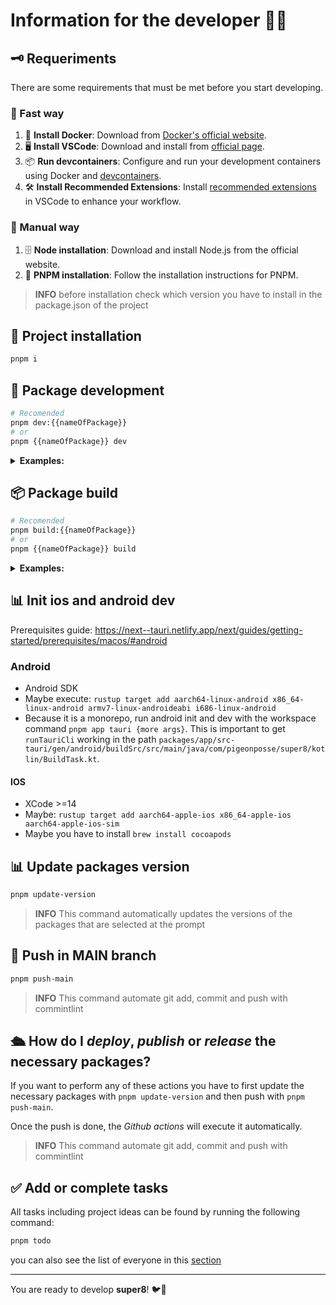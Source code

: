 # Information for the developer 👨‍💻

## 🗝 Requeriments

There are some requirements that must be met before you start developing.

### 🚀 Fast way

1. 🐳 **Install Docker**: Download from [Docker's official website](https://www.docker.com/get-started).
2. 🖥️ **Install VSCode**: Download and install from [official page](https://code.visualstudio.com/).
3. 📦 **Run devcontainers**: Configure and run your development containers using Docker and [devcontainers](https://code.visualstudio.com/docs/devcontainers/containers).
4. 🛠️ **Install Recommended Extensions**: Install [recommended extensions](https://code.visualstudio.com/docs/editor/extension-marketplace#_recommended-extensions) in VSCode to enhance your workflow.

### 📃 Manual way

1. 🗄️ **Node installation**: Download and install Node.js from the official website.
2. 👷 **PNPM installation**: Follow the installation instructions for PNPM.

> **INFO** before installation check which version you have to install in the package.json of the project

## 🔑 Project installation

```bash
pnpm i
```

## 🔧 Package development

```bash
# Recomended
pnpm dev:{{nameOfPackage}}
# or
pnpm {{nameOfPackage}} dev
```

<details>
  <summary><b>Examples:</b></summary>

```bash
# Recomended
pnpm dev:app
# or
pnpm app dev

```

</details>

## 📦 Package build

```bash
# Recomended
pnpm build:{{nameOfPackage}}
# or
pnpm {{nameOfPackage}} build
```

<details>
  <summary><b>Examples:</b></summary>

```bash
# Recomended
pnpm build:app
# or
pnpm app build
```

</details>

## 📊 Init ios and android dev

Prerequisites guide: <https://next--tauri.netlify.app/next/guides/getting-started/prerequisites/macos/#android>

### Android

- Android SDK
- Maybe execute: ```rustup target add aarch64-linux-android x86_64-linux-android armv7-linux-androideabi i686-linux-android```
- Because it is a monorepo, run android init and dev with the workspace command ```pnpm app tauri {more args}```. This is important to get ```runTauriCli``` working in the path ```packages/app/src-tauri/gen/android/buildSrc/src/main/java/com/pigeonposse/super8/kotlin/BuildTask.kt```.

#### IOS

- XCode >=14
- Maybe: ```rustup target add aarch64-apple-ios x86_64-apple-ios aarch64-apple-ios-sim```
- Maybe you have to install ``brew install cocoapods``

## 📊 Update packages version

```bash
pnpm update-version
```

> **INFO**  This command automatically updates the versions of the packages that are selected at the prompt

## 🚢 Push in **MAIN** branch

```bash
pnpm push-main
```

> **INFO**  This command automate git add, commit and push with commintlint

## 🛳 How do I _deploy_, _publish_ or _release_ the necessary packages?

If you want to perform any of these actions you have to first update the necessary packages with ```pnpm update-version``` and then push with ```pnpm push-main```.

Once the push is done, the _Github actions_ will execute it automatically.

> **INFO** This command automate git add, commit and push with commintlint

## ✅ Add or complete tasks

All tasks including project ideas can be found by running the following command:

```bash
pnpm todo
```

you can also see the list of everyone in this [section](<http://localhost:5173/todo/v1>)

---

You are ready to develop **super8**! 🐦💜
